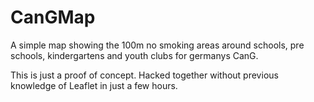 # CanGMap

A simple map showing the 100m no smoking areas around schools, pre schools, kindergartens and youth clubs for germanys CanG.

This is just a proof of concept. Hacked together without previous knowledge of Leaflet in just a few hours.
